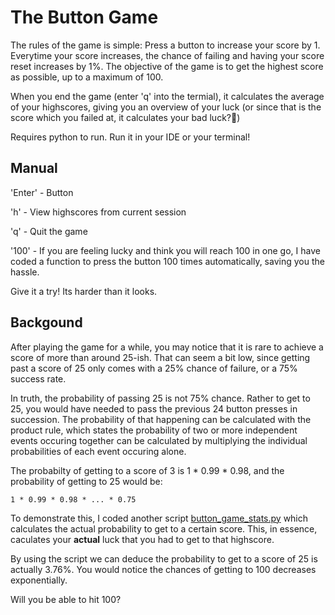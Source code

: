 # The Button Game
The rules of the game is simple: Press a button to increase your score by 1. Everytime your score increases, the chance of failing and having your score reset increases by 1%. The objective of the game is to get the highest score as possible, up to a maximum of 100. 

When you end the game (enter 'q' into the termial), it calculates the average of your highscores, giving you an overview of your luck (or since that is the score which you failed at,  it calculates your bad luck?🤔)

Requires python to run. Run it in your IDE or your terminal!

## Manual
'Enter' - Button

'h' - View highscores from current session

'q' - Quit the game

'100' - If you are feeling lucky and think you will reach 100 in one go, I have coded a function to press the button 100 times automatically, saving you the hassle. 

Give it a try! Its harder than it looks.


## Backgound
After playing the game for a while, you may notice that it is rare to achieve a score of more than around 25-ish. That can seem a bit low, since getting past a score of 25 only comes with a 25% chance of failure, or a 75% success rate.

In truth, the probability of passing 25 is not 75% chance. Rather to get to 25, you would have needed to pass the previous 24 button presses in succession. The probability of that happening can be calculated with the product rule, which states the probability of two or more independent events occuring together can be calculated by multiplying the individual probabilities of each event occuring alone.

The probabilty of getting to a score of 3 is 1 * 0.99 * 0.98, and the probability of getting to 25 would be: 

`1 * 0.99 * 0.98 * ... * 0.75`

To demonstrate this, I coded another script [button_game_stats.py](button_game_stats.py) which calculates the actual probability to get to a certain score. This, in essence, caculates your **actual** luck that you had to get to that highscore.

By using the script we can deduce the probability to get to a score of 25 is actually 3.76%. You would notice the chances of getting to 100 decreases exponentially.

Will you be able to hit 100?

